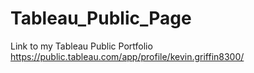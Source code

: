 # Tableau_Public_Page
Link to my Tableau Public Portfolio
https://public.tableau.com/app/profile/kevin.griffin8300/
